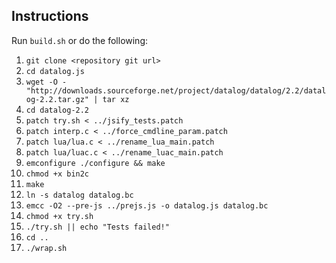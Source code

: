 Instructions
------------

Run `build.sh` or do the following:

1. ``git clone <repository git url>``
1. ``cd datalog.js``
1. ``wget -O - "http://downloads.sourceforge.net/project/datalog/datalog/2.2/datalog-2.2.tar.gz" | tar xz``
1. ``cd datalog-2.2``
1. ``patch try.sh < ../jsify_tests.patch``
1. ``patch interp.c < ../force_cmdline_param.patch``
1. ``patch lua/lua.c < ../rename_lua_main.patch``
1. ``patch lua/luac.c < ../rename_luac_main.patch``
1. ``emconfigure ./configure && make``
1. ``chmod +x bin2c``
1. ``make``
1. ``ln -s datalog datalog.bc``
1. ``emcc -O2 --pre-js ../prejs.js -o datalog.js datalog.bc``
1. ``chmod +x try.sh``
1. ``./try.sh || echo "Tests failed!"``
1. ``cd ..``
1. ``./wrap.sh``
